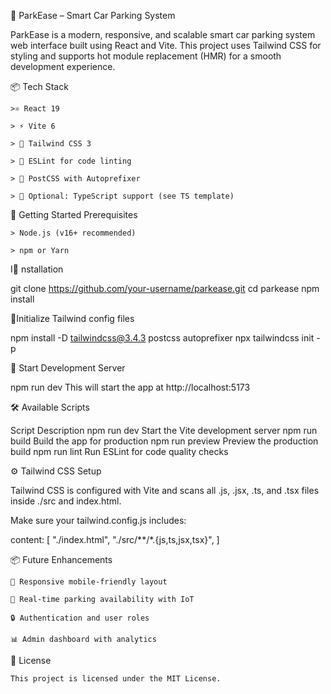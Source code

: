🚗 ParkEase – Smart Car Parking System

ParkEase is a modern, responsive, and scalable smart car parking system web interface built using React and Vite. This project uses Tailwind CSS for styling and supports hot module replacement (HMR) for a smooth development experience.

📦 Tech Stack

    >⚛️ React 19

    > ⚡ Vite 6

    > 🎨 Tailwind CSS 3

    > 📏 ESLint for code linting

    > 🔧 PostCSS with Autoprefixer

    > 🧠 Optional: TypeScript support (see TS template)


🚀 Getting Started
    Prerequisites

    > Node.js (v16+ recommended)

    > npm or Yarn

I🚀 nstallation

git clone https://github.com/your-username/parkease.git
cd parkease
npm install

🚀Initialize Tailwind config files

npm install -D tailwindcss@3.4.3 postcss autoprefixer
npx tailwindcss init -p

🚀 Start Development Server

npm run dev
This will start the app at http://localhost:5173

🛠️ Available Scripts

Script	    Description
npm run     dev	Start the Vite development server
npm run     build Build the app for production
npm run     preview	Preview the production build
npm run     lint Run ESLint for code quality checks

⚙️ Tailwind CSS Setup

Tailwind CSS is configured with Vite and scans all .js, .jsx, .ts, and .tsx files inside ./src and index.html.

Make sure your tailwind.config.js includes:

content: [
  "./index.html",
  "./src/**/*.{js,ts,jsx,tsx}",
]

📦 Future Enhancements

    📱 Responsive mobile-friendly layout

    📍 Real-time parking availability with IoT

    🔒 Authentication and user roles

    📊 Admin dashboard with analytics


📄 License

    This project is licensed under the MIT License.